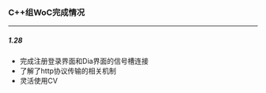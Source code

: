 ### C++组WoC完成情况

------------------------

##### **1.28** 

* 完成注册登录界面和Dia界面的信号槽连接
* 了解了http协议传输的相关机制
* 灵活使用CV
